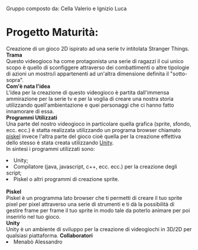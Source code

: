   Gruppo composto da: Cella Valerio e Ignizio Luca 
# Progetto Maturità:
  Creazione di un gioco 2D ispirato ad una serie tv intitolata Stranger Things. <br>
  <b> Trama </b> <br>
  Questo videogioco ha come protagonista una serie di ragazzi il cui unico scopo è quello di sconfiggere attraverso dei combattimenti o       altre tipologie di azioni un mostro/i appartenenti ad un'altra dimensione definita il "sotto-sopra". <br>
  <b> Com'è nata l'idea </b> <br>
  L'idea per la creazione di questo videogioco è partita dall'immensa ammirazione per la serie tv e per la voglia di creare una nostra       storia utilizzando quell'ambientazione e quei personaggi che ci hanno fatto innamorare di essa. <br> 
  <b> Programmi Utilizzati </b> <br>
  Una parte del nostro videogioco in particolare quella grafica (sprite, sfondo, ecc. ecc.) è statta realizzata utilizzando un programa       browser chiamato <a href=http://www.piskelapp.com>piskel</a> invece l'altra parte del gioco cioè quella per la creazione effettiva dello   stesso è stata creata utilizzando <a href=https://unity3d.com>Unity</a>. <br>
  In sintesi i programmi utilizzati sono:
  <li> Unity; </li>
  <li> Compilatore (java, javascript, c++, ecc. ecc.) per la creazione degli script; </li>
  <li> Piskel o altri programmi di creazione sprite. </li> <br>
  <b> Piskel </b> <br> 
  Piskel è un programma lato browser che ti permetti di creare il tuo sprite pixel per pixel attraverso una serie di strumenti e ti dà la     possibilità di gestire frame per frame il tuo sprite in modo tale da poterlo animare per poi inserirlo nel tuo gioco. <br>
  <b> Unity </b> <br>
  Unity è un ambiente di sviluppo per la creazione di videogiochi in 3D/2D per qualsiasi piattaforma.
  <b> Collaboratori </b> <br>
  <li> Menabò Alessandro </li> <br>

 
